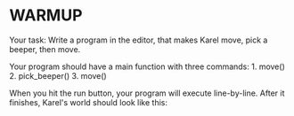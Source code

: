 # WARMUP

Your task: Write a program in the editor, that makes Karel move, pick a beeper, then move.

Your program should have a main function with three commands:
    1. move()
    2. pick_beeper()
    3. move()

When you hit the run button, your program will execute line-by-line. After it finishes, Karel's world should look like this: